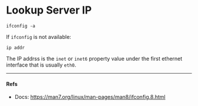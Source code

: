 # Lookup Server IP

```shell
ifconfig -a
```

If `ifconfig` is not available:

```shell
ip addr
```

The IP addrss is the `inet` or `inet6` property value under the first ethernet interface that is usually `eth0`.

---

#### Refs

- Docs: https://man7.org/linux/man-pages/man8/ifconfig.8.html
